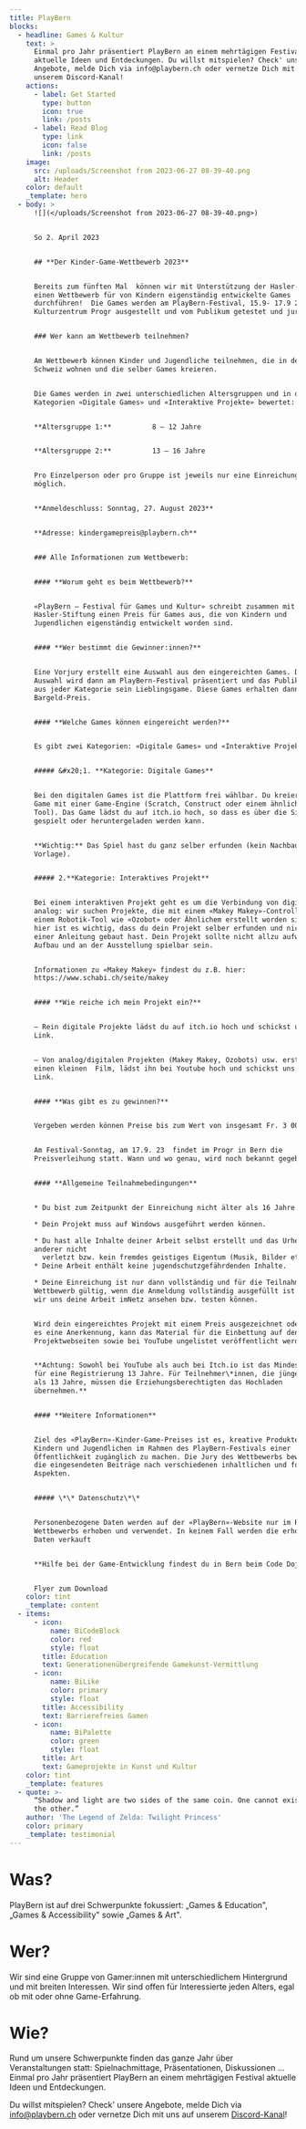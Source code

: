 ```yaml
---
title: PlayBern
blocks:
  - headline: Games & Kultur
    text: >
      Einmal pro Jahr präsentiert PlayBern an einem mehrtägigen Festival
      aktuelle Ideen und Entdeckungen. Du willst mitspielen? Check' unsere
      Angebote, melde Dich via info@playbern.ch oder vernetze Dich mit uns auf
      unserem Discord-Kanal!
    actions:
      - label: Get Started
        type: button
        icon: true
        link: /posts
      - label: Read Blog
        type: link
        icon: false
        link: /posts
    image:
      src: /uploads/Screenshot from 2023-06-27 08-39-40.png
      alt: Header
    color: default
    _template: hero
  - body: >
      ![](</uploads/Screenshot from 2023-06-27 08-39-40.png>)


      So 2. April 2023


      ## **Der Kinder-Game-Wettbewerb 2023**


      Bereits zum fünften Mal  können wir mit Unterstützung der Hasler-Stiftung
      einen Wettbewerb für von Kindern eigenständig entwickelte Games
      durchführen!  Die Games werden am PlayBern-Festival, 15.9- 17.9 23 im
      Kulturzentrum Progr ausgestellt und vom Publikum getestet und juriert.


      ### Wer kann am Wettbewerb teilnehmen?


      Am Wettbewerb können Kinder und Jugendliche teilnehmen, die in der
      Schweiz wohnen und die selber Games kreieren.


      Die Games werden in zwei unterschiedlichen Altersgruppen und in den beiden
      Kategorien «Digitale Games» und «Interaktive Projekte» bewertet:


      **Altersgruppe 1:**          8 – 12 Jahre


      **Altersgruppe 2:**          13 – 16 Jahre


      Pro Einzelperson oder pro Gruppe ist jeweils nur eine Einreichung
      möglich.


      **Anmeldeschluss: Sonntag, 27. August 2023**


      **Adresse: kindergamepreis@playbern.ch**


      ### Alle Informationen zum Wettbewerb:


      #### **Worum geht es beim Wettbewerb?**


      «PlayBern – Festival für Games und Kultur» schreibt zusammen mit der
      Hasler-Stiftung einen Preis für Games aus, die von Kindern und
      Jugendlichen eigenständig entwickelt worden sind.


      #### **Wer bestimmt die Gewinner:innen?**


      Eine Vorjury erstellt eine Auswahl aus den eingereichten Games. Diese
      Auswahl wird dann am PlayBern-Festival präsentiert und das Publikum wählt
      aus jeder Kategorie sein Lieblingsgame. Diese Games erhalten dann je einen
      Bargeld-Preis.


      #### **Welche Games können eingereicht werden?**


      Es gibt zwei Kategorien: «Digitale Games» und «Interaktive Projekte».


      ##### &#x20;1. **Kategorie: Digitale Games**


      Bei den digitalen Games ist die Plattform frei wählbar. Du kreierst ein
      Game mit einer Game-Engine (Scratch, Construct oder einem ähnlichen
      Tool). Das Game lädst du auf itch.io hoch, so dass es über die Site
      gespielt oder heruntergeladen werden kann.


      **Wichtig:** Das Spiel hast du ganz selber erfunden (kein Nachbau einer
      Vorlage).


      ##### 2.**Kategorie: Interaktives Projekt**


      Bei einem interaktiven Projekt geht es um die Verbindung von digital und
      analog: wir suchen Projekte, die mit einem «Makey Makey»-Controller oder
      einem Robotik-Tool wie «Ozobot» oder Ähnlichem erstellt worden sind. Auch
      hier ist es wichtig, dass du dein Projekt selber erfunden und nicht nach
      einer Anleitung gebaut hast. Dein Projekt sollte nicht allzu aufwendig im
      Aufbau und an der Ausstellung spielbar sein.


      Informationen zu «Makey Makey» findest du z.B. hier:
      https://www.schabi.ch/seite/makey


      #### **Wie reiche ich mein Projekt ein?**


      – Rein digitale Projekte lädst du auf itch.io hoch und schickst uns den
      Link.


      – Von analog/digitalen Projekten (Makey Makey, Ozobots) usw. erstellt du
      einen kleinen  Film, lädst ihn bei Youtube hoch und schickst uns den
      Link.


      #### **Was gibt es zu gewinnen?**


      Vergeben werden können Preise bis zum Wert von insgesamt Fr. 3 000.-.


      Am Festival-Sonntag, am 17.9. 23  findet im Progr in Bern die
      Preisverleihung statt. Wann und wo genau, wird noch bekannt gegeben.


      #### **Allgemeine Teilnahmebedingungen**


      * Du bist zum Zeitpunkt der Einreichung nicht älter als 16 Jahre.

      * Dein Projekt muss auf Windows ausgeführt werden können.

      * Du hast alle Inhalte deiner Arbeit selbst erstellt und das Urheberrecht
      anderer nicht
        verletzt bzw. kein fremdes geistiges Eigentum (Musik, Bilder etc.) verwendet.
      * Deine Arbeit enthält keine jugendschutzgefährdenden Inhalte.

      * Deine Einreichung ist nur dann vollständig und für die Teilnahme am
      Wettbewerb gültig, wenn die Anmeldung vollständig ausgefüllt ist und
      wir uns deine Arbeit imNetz ansehen bzw. testen können.


      Wird dein eingereichtes Projekt mit einem Preis ausgezeichnet oder erhält
      es eine Anerkennung, kann das Material für die Einbettung auf den
      Projektwebseiten sowie bei YouTube ungelistet veröffentlicht werden.


      **Achtung: Sowohl bei YouTube als auch bei Itch.io ist das Mindestalter
      für eine Registrierung 13 Jahre. Für Teilnehmer\*innen, die jünger sind
      als 13 Jahre, müssen die Erziehungsberechtigten das Hochladen
      übernehmen.**


      #### **Weitere Informationen**


      Ziel des «PlayBern»-Kinder-Game-Preises ist es, kreative Produkte von
      Kindern und Jugendlichen im Rahmen des PlayBern-Festivals einer
      Öffentlichkeit zugänglich zu machen. Die Jury des Wettbewerbs bewertet
      die eingesendeten Beiträge nach verschiedenen inhaltlichen und formalen
      Aspekten.


      ##### \*\* Datenschutz\*\*


      Personenbezogene Daten werden auf der «PlayBern»-Website nur im Rahmen des
      Wettbewerbs erhoben und verwendet. In keinem Fall werden die erhobenen
      Daten verkauft


      **Hilfe bei der Game-Entwicklung findest du in Bern beim Code Dojo**


      Flyer zum Download
    color: tint
    _template: content
  - items:
      - icon:
          name: BiCodeBlock
          color: red
          style: float
        title: Education
        text: Generationenübergreifende Gamekunst-Vermittlung
      - icon:
          name: BiLike
          color: primary
          style: float
        title: Accessibility
        text: Barrierefreies Gamen
      - icon:
          name: BiPalette
          color: green
          style: float
        title: Art
        text: Gameprojekte in Kunst und Kultur
    color: tint
    _template: features
  - quote: >-
      “Shadow and light are two sides of the same coin. One cannot exist without
      the other.”
    author: 'The Legend of Zelda: Twilight Princess'
    color: primary
    _template: testimonial
---
```








# Was?

PlayBern ist auf drei Schwerpunkte fokussiert: „Games & Education", „Games & Accessibility" sowie „Games & Art".

# Wer?

Wir sind eine Gruppe von Gamer:innen mit unterschiedlichem Hintergrund und mit breiten Interessen. Wir sind offen für Interessierte jeden Alters, egal ob mit oder ohne Game-Erfahrung.

# Wie?

Rund um unsere Schwerpunkte finden das ganze Jahr über Veranstaltungen statt: Spielnachmittage, Präsentationen, Diskussionen ... Einmal pro Jahr präsentiert PlayBern an einem mehrtägigen Festival aktuelle Ideen und Entdeckungen.

Du willst mitspielen? Check' unsere Angebote, melde Dich via <info@playbern.ch> oder vernetze Dich mit uns auf unserem [Discord-Kanal](https://discord.gg/y9GSpsw)!
